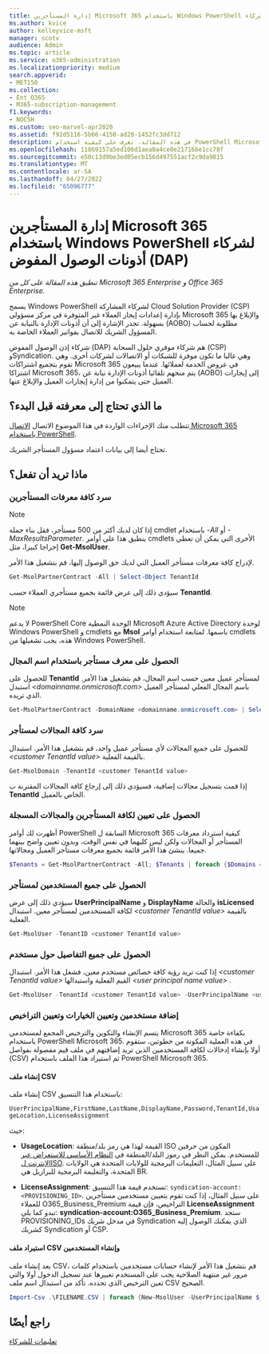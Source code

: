 ```yaml
---
title: إدارة المستأجرين Microsoft 365 باستخدام Windows PowerShell لشركاء DAP
ms.author: kvice
author: kelleyvice-msft
manager: scotv
audience: Admin
ms.topic: article
ms.service: o365-administration
ms.localizationpriority: medium
search.appverid:
- MET150
ms.collection:
- Ent_O365
- M365-subscription-management
f1.keywords:
- NOCSH
ms.custom: seo-marvel-apr2020
ms.assetid: f92d5116-5b66-4150-ad20-1452fc3dd712
description: في هذه المقالة، تعرف على كيفية استخدام PowerShell Microsoft 365 لإدارة إيجارات العملاء.
ms.openlocfilehash: 11869157a5ed106d1aea0a4ce0e21716be1cc78f
ms.sourcegitcommit: e50c13d9be3ed05ecb156d497551acf2c9da9015
ms.translationtype: MT
ms.contentlocale: ar-SA
ms.lasthandoff: 04/27/2022
ms.locfileid: "65096777"
---
```

# <a name="manage-microsoft-365-tenants-with-windows-powershell-for-delegated-access-permissions-dap-partners"></a>إدارة المستأجرين Microsoft 365 باستخدام Windows PowerShell لشركاء أذونات الوصول المفوض (DAP)

*تنطبق هذه المقالة على كل من Microsoft 365 Enterprise و Office 365 Enterprise.*

يسمح Windows PowerShell لشركاء المشاركة Cloud Solution Provider (CSP) بإدارة إعدادات إيجار العملاء غير المتوفرة في مركز مسؤولي Microsoft 365 والإبلاغ بها بسهولة. تجدر الإشارة إلى أن أذونات الإدارة بالنيابة عن (AOBO) مطلوبة لحساب المسؤول الشريك للاتصال بفواتير العملاء الخاصة به.

شركاء إذن الوصول المفوض (DAP) هم شركاء موفري حلول السحابة (CSP) وSyndication. وهي غالبا ما تكون موفرة للشبكات أو الاتصالات لشركات أخرى. وهي تقوم بتجميع اشتراكات Microsoft 365 في عروض الخدمة لعملائها. عندما يبيعون اشتراكا Microsoft 365، يتم منحهم تلقائيا أذونات الإدارة نيابة عن (AOBO) إلى إيجارات العميل حتى يتمكنوا من إدارة إيجارات العميل والإبلاغ عنها.
## <a name="what-do-you-need-to-know-before-you-begin"></a>ما الذي تحتاج إلى معرفته قبل البدء؟

تتطلب منك الإجراءات الواردة في هذا الموضوع الاتصال [الاتصال Microsoft 365 باستخدام PowerShell](connect-to-microsoft-365-powershell.md).

تحتاج أيضا إلى بيانات اعتماد مسؤول المستأجر الشريك.

## <a name="what-do-you-want-to-do"></a>ماذا تريد أن تفعل؟

### <a name="list-all-tenant-ids"></a>سرد كافة معرفات المستأجرين

> [!NOTE]
> إذا كان لديك أكثر من 500 مستأجر، فقل بناء جملة cmdlet باستخدام  _-All_ أو _-MaxResultsParameter_. ينطبق هذا على أوامر cmdlets الأخرى التي يمكن أن تعطي إخراجا كبيرا، مثل **Get-MsolUser**.

لإدراج كافة معرفات مستأجر العميل التي لديك حق الوصول إليها، قم بتشغيل هذا الأمر.

```powershell
Get-MsolPartnerContract -All | Select-Object TenantId
```

سيؤدي ذلك إلى عرض قائمة بجميع مستأجري العملاء حسب **TenantId**.

>[!Note]
>لا يدعم PowerShell Core الوحدة النمطية Microsoft Azure Active Directory لوحدة Windows PowerShell و cmdlets مع **Msol** باسمها. لمتابعة استخدام أوامر cmdlets هذه، يجب تشغيلها من Windows PowerShell.
>

### <a name="get-a-tenant-id-by-using-the-domain-name"></a>الحصول على معرف مستأجر باستخدام اسم المجال

للحصول على **TenantId** لمستأجر عميل معين حسب اسم المجال، قم بتشغيل هذا الأمر. استبدل _<domainname.onmicrosoft.com>_ باسم المجال الفعلي لمستأجر العميل الذي تريده.

```powershell
Get-MsolPartnerContract -DomainName <domainname.onmicrosoft.com> | Select-Object TenantId
```

### <a name="list-all-domains-for-a-tenant"></a>سرد كافة المجالات لمستأجر

للحصول على جميع المجالات لأي مستأجر عميل واحد، قم بتشغيل هذا الأمر. استبدال  _\<customer TenantId value>_ بالقيمة الفعلية.

```powershell
Get-MsolDomain -TenantId <customer TenantId value>
```

إذا قمت بتسجيل مجالات إضافية، فسيؤدي ذلك إلى إرجاع كافة المجالات المقترنة ب **TenantId** الخاص بالعميل.

### <a name="get-a-mapping-of-all-tenants-and-registered-domains"></a>الحصول على تعيين لكافة المستأجرين والمجالات المسجلة

أظهرت لك أوامر PowerShell السابقة ل Microsoft 365 كيفية استرداد معرفات المستأجر أو المجالات ولكن ليس كليهما في نفس الوقت، وبدون تعيين واضح بينهما جميعا. ينشئ هذا الأمر قائمة بجميع معرفات مستأجر العميل ومجالاتها.

```powershell
$Tenants = Get-MsolPartnerContract -All; $Tenants | foreach {$Domains = $_.TenantId; Get-MsolDomain -TenantId $Domains | fl @{Label="TenantId";Expression={$Domains}},name}
```

### <a name="get-all-users-for-a-tenant"></a>الحصول على جميع المستخدمين لمستأجر

سيؤدي ذلك إلى عرض **UserPrincipalName** و **DisplayName** والحالة **isLicensed** لكافة المستخدمين لمستأجر معين. استبدال _\<customer TenantId value>_ بالقيمة الفعلية.

```powershell
Get-MsolUser -TenantID <customer TenantId value>
```

### <a name="get-all-details-about-a-user"></a>الحصول على جميع التفاصيل حول مستخدم

إذا كنت تريد رؤية كافة خصائص مستخدم معين، فشغل هذا الأمر. استبدال  _\<customer TenantId value>_ القيم الفعلية واستبدالها _\<user principal name value>_ .

```powershell
Get-MsolUser -TenantId <customer TenantId value> -UserPrincipalName <user principal name value>
```

### <a name="add-users-set-options-and-assign-licenses"></a>إضافة مستخدمين وتعيين الخيارات وتعيين التراخيص

يتسم الإنشاء والتكوين والترخيص المجمع لمستخدمي Microsoft 365 بكفاءة خاصة باستخدام PowerShell Microsoft 365. في هذه العملية المكونة من خطوتين، ستقوم أولا بإنشاء إدخالات لكافة المستخدمين الذين تريد إضافتهم في ملف قيم مفصولة بفواصل (CSV) ثم استيراد هذا الملف باستخدام PowerShell Microsoft 365.

#### <a name="create-a-csv-file"></a>إنشاء ملف CSV

إنشاء ملف CSV باستخدام هذا التنسيق:

`UserPrincipalName,FirstName,LastName,DisplayName,Password,TenantId,UsageLocation,LicenseAssignment`

حيث:

- **UsageLocation**: القيمة لهذا هي رمز بلد/منطقة ISO المكون من حرفين للمستخدم. يمكن النظر في رموز البلد/المنطقة في [النظام الأساسي للاستعراض عبر الإنترنت لISO](https://go.microsoft.com/fwlink/p/?LinkId=532703). على سبيل المثال، التعليمات البرمجية للولايات المتحدة هي الولايات المتحدة، والتعليمة البرمجية للبرازيل هي BR.

- **LicenseAssignment**: تستخدم قيمة هذا التنسيق: `syndication-account:<PROVISIONING_ID>`. على سبيل المثال، إذا كنت تقوم بتعيين مستخدمين مستأجرين للعملاء O365_Business_Premium التراخيص، فإن قيمة **LicenseAssignment** تبدو كما يلي: **syndication-account:O365_Business_Premium**. ستجد PROVISIONING_IDs في مدخل شريك Syndication الذي يمكنك الوصول إليه كشريك Syndication أو CSP.

#### <a name="import-the-csv-file-and-create-the-users"></a>استيراد ملف CSV وإنشاء المستخدمين

بعد إنشاء ملف CSV، قم بتشغيل هذا الأمر لإنشاء حسابات مستخدمين باستخدام كلمات مرور غير منتهية الصلاحية يجب على المستخدم تغييرها عند تسجيل الدخول أولا والتي تعين الترخيص الذي تحدده. تأكد من استبدال اسم ملف CSV الصحيح.

```powershell
Import-Csv .\FILENAME.CSV | foreach {New-MsolUser -UserPrincipalName $_.UserPrincipalName -DisplayName $_.DisplayName -FirstName $_.FirstName -LastName $_.LastName -Password $_.Password -UsageLocation $_.UsageLocation -LicenseAssignment $_.LicenseAssignment -ForceChangePassword:$true -PasswordNeverExpires:$true -TenantId $_.TenantId}
```

## <a name="see-also"></a>راجع أيضًا

[تعليمات للشركاء](https://go.microsoft.com/fwlink/p/?LinkId=533477)
